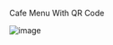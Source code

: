 Cafe Menu With QR Code

![image](https://user-images.githubusercontent.com/98105601/178826689-e8976393-37e1-4226-a4a3-b120b2c3781a.png)

